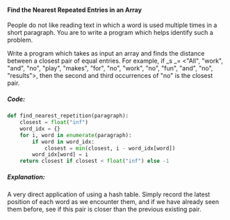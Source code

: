 #### Find the Nearest Repeated Entries in an Array

People do not like reading text in which a word is used multiple times in a short paragraph. You are to write a program which helps identify such a problem. 

Write a program which takes as input an array and finds the distance between a closest pair of equal entries. For example, if _s _= &lt;"All", "work", "and", "no", "play", "makes", "for", "no", "work", "no", "fun", "and", "no", "results"&gt;, then the second and third occurrences of "no" is the closest pair. 

##### Code:

```py
def find_nearest_repetition(paragraph):
    closest = float("inf")
    word_idx = {}
    for i, word in enumerate(paragraph):
        if word in word_idx:
            closest = min(closest, i - word_idx[word])
        word_idx[word] = i
    return closest if closest < float("inf") else -1
```

##### Explanation:

A very direct application of using a hash table. Simply record the latest position of each word as we encounter them, and if we have already seen them before, see if this pair is closer than the previous existing pair. 



